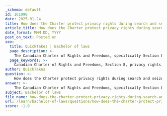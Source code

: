 ```yaml
---
_schema: default
id: 161998
date: 2025-01-24
title: How does the Charter protect privacy rights during search and seizure?
article_title: How does the Charter protect privacy rights during search and seizure?
date_format: MMM DD, YYYY
post_on_text: Posted on
seo:
  title: QuickTakes | Bachelor of laws
  page_description: >-
    The Canadian Charter of Rights and Freedoms, specifically Section 8, safeguards privacy rights during search and seizure by establishing a reasonable expectation of privacy, requiring judicial oversight, and addressing the legality of police actions.
  page_keywords: >-
    Canadian Charter of Rights and Freedoms, Section 8, privacy rights, search and seizure, reasonable expectation of privacy, unreasonable searches, judicial oversight, digital privacy, exigent circumstances, legal standards
author: QuickTakes
question: >-
    How does the Charter protect privacy rights during search and seizure?
answer: >-
    The Canadian Charter of Rights and Freedoms, specifically Section 8, plays a crucial role in protecting privacy rights during search and seizure operations. This section states, "Everyone has the right to be secure against unreasonable search or seizure." This provision establishes a constitutional safeguard against arbitrary intrusions by the state, ensuring that individuals have a reasonable expectation of privacy.\n\n### Key Aspects of Section 8 Protection:\n\n1. **Reasonable Expectation of Privacy**: The courts assess whether a search or seizure violates Section 8 by determining if it interferes with an individual's reasonable expectation of privacy. This concept is central to many legal decisions regarding search and seizure, as seen in cases like *R v. Law* and *R v. Stairs*, where the courts evaluated the balance between privacy rights and law enforcement needs.\n\n2. **Unreasonable Searches and Seizures**: A search or seizure is deemed unreasonable if it does not meet the legal standards set forth by the Charter. For instance, police must typically obtain a warrant based on reasonable grounds before conducting a search, unless exigent circumstances justify a warrantless search.\n\n3. **Judicial Oversight**: Section 8 provides a mechanism for judicial review of police actions. If an individual believes their rights under Section 8 have been violated, they can challenge the legality of the search or seizure in court. The courts will then evaluate the circumstances surrounding the search, including whether proper procedures were followed and whether the search was justified.\n\n4. **Scope of Protection**: While Section 8 is the primary source of privacy protection against state intrusion, Section 7 of the Charter also offers residual protection related to the right to life, liberty, and security of the person. This broader context can further reinforce privacy rights in certain situations.\n\n5. **Recent Jurisprudence**: Recent Supreme Court decisions have emphasized the importance of privacy in the context of modern technology, particularly regarding the search of electronic devices. The courts have recognized that individuals have a heightened expectation of privacy concerning their digital data, which must be respected under Section 8.\n\n6. **Exigent Circumstances**: In some cases, law enforcement may argue that exigent circumstances justify a warrantless search. However, the courts scrutinize these claims closely to ensure that privacy rights are not unduly compromised.\n\nIn summary, Section 8 of the Canadian Charter of Rights and Freedoms provides robust protection for privacy rights during search and seizure operations. It establishes a framework that requires law enforcement to respect individuals' reasonable expectations of privacy, ensuring that any search or seizure conducted is reasonable and justifiable under the law.
subject: Bachelor of laws
file_name: how-does-the-charter-protect-privacy-rights-during-search-and-seizure.md
url: /learn/bachelor-of-laws/questions/how-does-the-charter-protect-privacy-rights-during-search-and-seizure
score: -1.0
---
```


&nbsp;